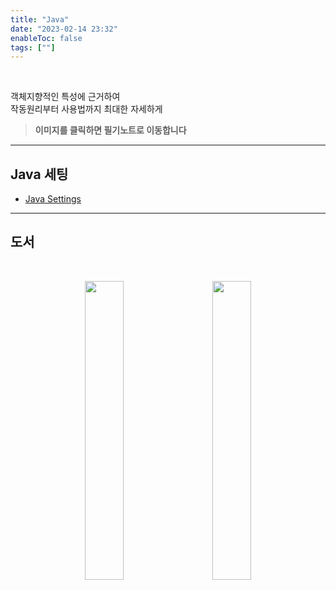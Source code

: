 ```yaml
---
title: "Java"
date: "2023-02-14 23:32"
enableToc: false
tags: [""]
---
```


<br>

객체지향적인 특성에 근거하여 <br>
작동원리부터 사용법까지 최대한 자세하게 <br>

> **이미지를 클릭하면 필기노트로 이동합니다**

<hr>

## Java 세팅

- [Java Settings](notes/TIL/fragment/lang/java/java-settings)

<hr>

## 도서

<br>

<div align="center">

[<img src="http://image.yes24.com/goods/24259565/XL" width="35%">](notes/TIL/fragment/lang/java/java-jungseok/java-jungseok)
&nbsp;&nbsp;&nbsp;&nbsp;&nbsp;
[<img src="http://image.yes24.com/goods/62281686/XL" width="35%">](notes/TIL/fragment/lang/java/do-it-java/do-it-java)

</div>